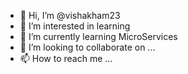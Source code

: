 - 👋 Hi, I’m @vishakham23
- 👀 I’m interested in learning
- 🌱 I’m currently learning MicroServices
- 💞️ I’m looking to collaborate on ...
- 📫 How to reach me ...

<!---
vishakham23/vishakham23 is a ✨ special ✨ repository because its `README.md` (this file) appears on your GitHub profile.
You can click the Preview link to take a look at your changes.
--->
